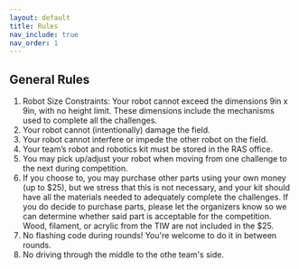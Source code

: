 ```yaml
---
layout: default
title: Rules
nav_include: true
nav_order: 1
---
```


## General Rules
1. Robot Size Constraints: Your robot cannot exceed the dimensions 9in x 9in, with no height limit. These dimensions include the mechanisms used to complete all the challenges.
1. Your robot cannot (intentionally) damage the field.
1. Your robot cannot interfere or impede the other robot on the field.
1. Your team’s robot and robotics kit must be stored in the RAS office.
1. You may pick up/adjust your robot when moving from one challenge to the next during competition.
1. If you choose to, you may purchase other parts using your own money (up to $25), but we stress that this is not necessary, and your kit should have all the materials needed to adequately complete the challenges. If you do decide to purchase parts, please let the organizers know so we can determine whether said part is acceptable for the competition.
Wood, filament, or acrylic from the TIW are not included in the $25.
1. No flashing code during rounds! You're welcome to do it in between rounds.
1. No driving through the middle to the othe team's side.
